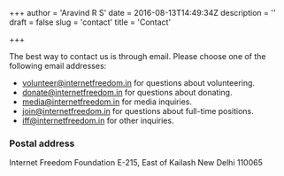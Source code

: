 +++
author = 'Aravind R S'
date = 2016-08-13T14:49:34Z
description = ''
draft = false
slug = 'contact'
title = 'Contact'

+++


The best way to contact us is through email. Please choose one of the following email addresses:

- [volunteer@internetfreedom.in](mailto:volunteer@internetfreedom.in) for questions about volunteering.
- [donate@internetfreedom.in](mailto:donate@internetfreedom.in) for questions about donating.
- [media@internetfreedom.in](mailto:media@internetfreedom.in) for media inquiries.
- [join@internetfreedom.in](mailto:join@internetfreedom.in) for questions about full-time positions.
- [iff@internetfreedom.in](mailto:iff@internetfreedom.in) for other inquiries.

### Postal address

Internet Freedom Foundation
E-215, East of Kailash
New Delhi 110065

